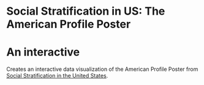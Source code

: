# Social Stratification in US: The American Profile Poster
# An interactive

Creates an interactive data visualization of the American Profile Poster from [Social Stratification in the United States](http://thenewpress.com/books/social-stratification-united-states).  
